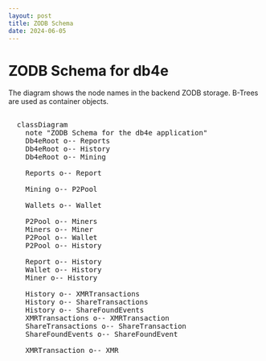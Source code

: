 ```yaml
---
layout: post
title: ZODB Schema
date: 2024-06-05
---
```


# ZODB Schema for db4e

The diagram shows the node names in the backend ZODB storage. B-Trees are used as
container objects.

<pre class="mermaid">    
  classDiagram
    note "ZODB Schema for the db4e application"
    Db4eRoot o-- Reports
    Db4eRoot o-- History
    Db4eRoot o-- Mining
    
    Reports o-- Report
    
    Mining o-- P2Pool

    Wallets o-- Wallet

    P2Pool o-- Miners
    Miners o-- Miner
    P2Pool o-- Wallet
    P2Pool o-- History
        
    Report o-- History
    Wallet o-- History
    Miner o-- History
        
    History o-- XMRTransactions
    History o-- ShareTransactions
    History o-- ShareFoundEvents
    XMRTransactions o-- XMRTransaction
    ShareTransactions o-- ShareTransaction
    ShareFoundEvents o-- ShareFoundEvent

    XMRTransaction o-- XMR
    </pre>
  
<script type="module">
  import mermaid from 'https://cdn.jsdelivr.net/npm/mermaid@10/dist/mermaid.esm.min.mjs';
  mermaid.initialize({ startOnLoad: true, theme: 'dark'});
</script> 

